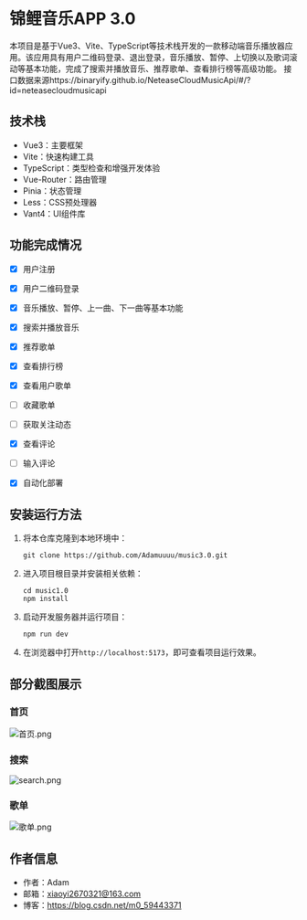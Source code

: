# 锦鲤音乐APP 3.0

本项目是基于Vue3、Vite、TypeScript等技术栈开发的一款移动端音乐播放器应用。该应用具有用户二维码登录、退出登录，音乐播放、暂停、上切换以及歌词滚动等基本功能，完成了搜索并播放音乐、推荐歌单、查看排行榜等高级功能。
接口数据来源https://binaryify.github.io/NeteaseCloudMusicApi/#/?id=neteasecloudmusicapi

## 技术栈

- Vue3：主要框架
- Vite：快速构建工具
- TypeScript：类型检查和增强开发体验
- Vue-Router：路由管理
- Pinia：状态管理
- Less：CSS预处理器
- Vant4：UI组件库

## 功能完成情况

- [x] 用户注册
- [x] 用户二维码登录
- [x] 音乐播放、暂停、上一曲、下一曲等基本功能
- [x] 搜索并播放音乐
- [x] 推荐歌单
- [x] 查看排行榜
- [x] 查看用户歌单
- [ ] 收藏歌单
- [ ] 获取关注动态
- [x] 查看评论
- [ ] 输入评论
- [x] 自动化部署





## 安装运行方法

1. 将本仓库克隆到本地环境中：

   ```
   git clone https://github.com/Adamuuuu/music3.0.git
   ```

2. 进入项目根目录并安装相关依赖：

   ```
   cd music1.0
   npm install
   ```

3. 启动开发服务器并运行项目：

   ```
   npm run dev
   ```

4. 在浏览器中打开`http://localhost:5173`，即可查看项目运行效果。

## 部分截图展示
### 首页
![首页.png](https://s2.loli.net/2023/03/29/PkXB8iRCnIFOLSZ.png)
### 搜索
![search.png](https://s2.loli.net/2023/03/29/zpx8ROEHFZs5ate.png)
### 歌单
![歌单.png](https://s2.loli.net/2023/03/29/PAoqze7kjLMd3pO.png)



## 作者信息

- 作者：Adam
- 邮箱：xiaoyi2670321@163.com
- 博客：https://blog.csdn.net/m0_59443371


